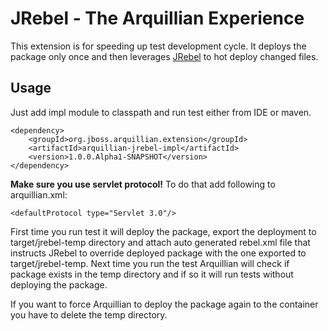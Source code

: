 JRebel - The Arquillian Experience
==================================

This extension is for speeding up test development cycle. It deploys the package only once and then leverages [JRebel][jrebel] to hot deploy changed files.

Usage
-----

Just add impl module to classpath and run test either from IDE or maven.

    <dependency>
        <groupId>org.jboss.arquillian.extension</groupId>
        <artifactId>arquillian-jrebel-impl</artifactId>
        <version>1.0.0.Alpha1-SNAPSHOT</version>
    </dependency>

**Make sure you use servlet protocol!** To do that add following to arquillian.xml:

    <defaultProtocol type="Servlet 3.0"/>

First time you run test it will deploy the package, export the deployment to target/jrebel-temp directory and attach auto generated rebel.xml file that instructs JRebel to override deployed package with the one exported to target/jrebel-temp. Next time you run the test Arquillian will check if package exists in the temp directory and if so it will run tests without deploying the package.

If you want to force Arquillian to deploy the package again to the container you have to delete the temp directory.


[jrebel]: http://zeroturnaround.com/jrebel/
